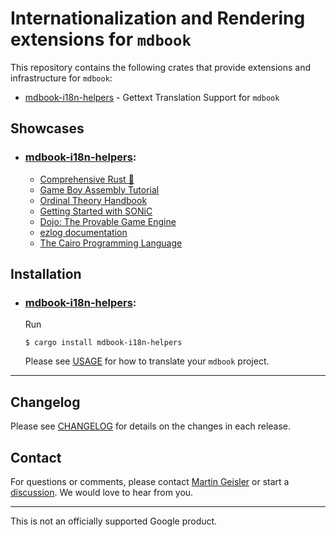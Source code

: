 # Internationalization and Rendering extensions for `mdbook`

This repository contains the following crates that provide extensions and
infrastructure for `mdbook`:

- [mdbook-i18n-helpers](./i18n-helpers/README.md) - Gettext Translation Support
  for `mdbook`

## Showcases

- ### [mdbook-i18n-helpers](./i18n-helpers/README.md):
  - [Comprehensive Rust 🦀](https://google.github.io/comprehensive-rust/)
  - [Game Boy Assembly Tutorial](https://gbdev.io/gb-asm-tutorial/)
  - [Ordinal Theory Handbook](https://docs.ordinals.com/)
  - [Getting Started with SONiC](https://r12f.com/sonic-book/)
  - [Dojo: The Provable Game Engine](https://book.dojoengine.org/)
  - [ezlog documentation](https://s1rius.github.io/ezlog/)
  - [The Cairo Programming Language](https://book.cairo-lang.org/)

## Installation

- ### [mdbook-i18n-helpers](./i18n-helpers/README.md):

  Run

  ```shell
  $ cargo install mdbook-i18n-helpers
  ```

  Please see [USAGE](./i18n-helpers/USAGE.md) for how to translate your `mdbook`
  project.

---

## Changelog

Please see [CHANGELOG](CHANGELOG.md) for details on the changes in each release.

## Contact

For questions or comments, please contact
[Martin Geisler](mailto:mgeisler@google.com) or start a
[discussion](https://github.com/google/mdbook-i18n-helpers/discussions). We
would love to hear from you.

---

This is not an officially supported Google product.
